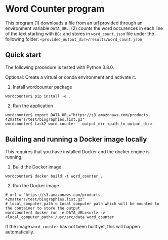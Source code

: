 # Word Counter program

This program (1) downloads a file from an url provided through an environment variable `DATA_URL`, (2) counts the word
occurences in each line of the text starting with `BG:` and stores in `word_count.json` file under the following folder:
`<provided_output_dir>/results/word_count.json`

## Quick start

The following procedure is tested with Python 3.8.0.

Optional: Create a virtual or conda environment and activate it.
1. Install wordcounter package
```shell
wordcounter$ pip install -e .
```

2. Run the application
```shell
wordcounter$ export DATA_URL="https://s3.amazonaws.com/products-42matters/test/biographies.list.gz"
wordcounter$ task2 word-counter --output_dir <path_to_output_dir>
```

## Building and running a Docker image locally
This requires that you have installed Docker and the docker engine is running.

1. Build the Docker image
```shell
wordcounter$ docker build -t word_counter .
```

2. Run the Docker image
```shell
# url = "https://s3.amazonaws.com/products-42matters/test/biographies.list.gz"
# local_computer_path = Local computer path which will be mounted to the container to store the output
wordcounter$ docker run -e DATA_URL=<url> -v <local_computer_path>:/usr/src/data word_counter
```

If the image `word_counter` has not been built yet, this will happen automatically.
